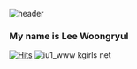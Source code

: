 ![header](https://capsule-render.vercel.app/api?type=shark&color=timeAuto&height=200&section=header&text=Hello%20Everyone&fontAlignY=35&fontColor=timeAuto&animation=twinkling&fontSize=90)
### My name is **Lee Woongryul**

[![Hits](https://hits.seeyoufarm.com/api/count/incr/badge.svg?url=https%3A%2F%2Fgithub.com%2Fatctk&count_bg=%233D61C8&title_bg=%23000000&icon=cliqz.svg&icon_color=%23FFFFFF&title=Visit&edge_flat=false)](https://hits.seeyoufarm.com)
![iu1_www kgirls net](https://user-images.githubusercontent.com/80257556/111116068-d33e2f80-85a8-11eb-9fce-9a248f0af72c.gif)
